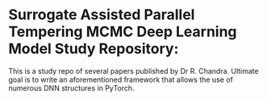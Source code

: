 # Surrogate Assisted Parallel Tempering MCMC Deep Learning Model Study Repository:

This is a study repo of several papers published by Dr R. Chandra. Ultimate goal is to write an aforementioned framework that allows the use of numerous DNN structures in PyTorch.